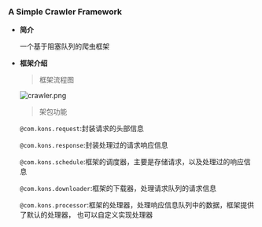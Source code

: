 ### A Simple Crawler Framework

* **简介**

  一个基于阻塞队列的爬虫框架

* **框架介绍**

  > 框架流程图

  ![crawler.png](https://github.com/Jerry-bg/simple-crawler/image/crawler.png)

  > 架包功能

  `@com.kons.request`:封装请求的头部信息

  `@com.kons.response`:封装处理过的请求响应信息

  `@com.kons.schedule`:框架的调度器，主要是存储请求，以及处理过的响应信息

  `@com.kons.downloader`:框架的下载器，处理请求队列的请求信息

  `@com.kons.processor`:框架的处理器，处理响应信息队列中的数据，框架提供了默认的处理器，											也可以自定义实现处理器
